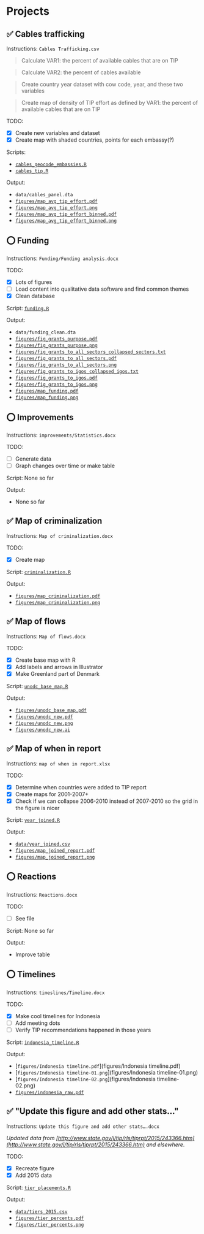 # Projects

## ✅ Cables trafficking

Instructions: `Cables Trafficking.csv`

> Calculate VAR1: the percent of available cables that are on TIP

> Calculate VAR2: the percent of cables available

> Create country year dataset with cow code, year, and these two variables

> Create map of density of TIP effort as defined by VAR1: the percent of available cables that are on TIP


TODO: 

* [x] Create new variables and dataset
* [x] Create map with shaded countries, points for each embassy(?)

Scripts: 

* [`cables_geocode_embassies.R`](cables_geocode_embassies.R)
* [`cables_tip.R`](cables_tip.R)

Output: 

* `data/cables_panel.dta`
* [`figures/map_avg_tip_effort.pdf`](figures/map_avg_tip_effort.pdf)
* [`figures/map_avg_tip_effort.png`](figures/map_avg_tip_effort.png)
* [`figures/map_avg_tip_effort_binned.pdf`](figures/map_avg_tip_effort_binned.pdf)
* [`figures/map_avg_tip_effort_binned.png`](figures/map_avg_tip_effort_binned.png)


## ⭕️ Funding

Instructions: `Funding/Funding analysis.docx`

TODO:

* [x] Lots of figures
* [ ] Load content into qualitative data software and find common themes
* [x] Clean database

Script: [`funding.R`](funding.R)

Output: 

* `data/funding_clean.dta`
* [`figures/fig_grants_purpose.pdf`](figures/fig_grants_purpose.pdf)
* [`figures/fig_grants_purpose.png`](figures/fig_grants_purpose.png)
* [`figures/fig_grants_to_all_sectors_collapsed_sectors.txt`](figures/fig_grants_to_all_sectors_collapsed_sectors.txt)
* [`figures/fig_grants_to_all_sectors.pdf`](figures/fig_grants_to_all_sectors.pdf)
* [`figures/fig_grants_to_all_sectors.png`](figures/fig_grants_to_all_sectors.png)
* [`figures/fig_grants_to_igos_collapsed_igos.txt`](figures/fig_grants_to_igos_collapsed_igos.txt)
* [`figures/fig_grants_to_igos.pdf`](figures/fig_grants_to_igos.pdf)
* [`figures/fig_grants_to_igos.png`](figures/fig_grants_to_igos.png)
* [`figures/map_funding.pdf`](figures/map_funding.pdf)
* [`figures/map_funding.png`](figures/map_funding.png)


## ⭕️ Improvements

Instructions: `improvements/Statistics.docx`

TODO:

* [ ] Generate data
* [ ] Graph changes over time or make table 

Script: None so far

Output: 

* None so far


## ✅ Map of criminalization

Instructions: `Map of criminalization.docx`

TODO:

* [x] Create map

Script: [`criminalization.R`](criminalization.R)

Output: 

* [`figures/map_criminalization.pdf`](figures/map_criminalization.pdf)
* [`figures/map_criminalization.png`](figures/map_criminalization.png)


## ✅ Map of flows

Instructions: `Map of flows.docx`

TODO:

* [x] Create base map with R
* [x] Add labels and arrows in Illustrator
* [x] Make Greenland part of Denmark

Script: [`unodc_base_map.R`](unodc_base_map.R)

Output: 

* [`figures/unodc_base_map.pdf`](figures/unodc_base_map.pdf)
* [`figures/unodc_new.pdf`](figures/unodc_new.pdf)
* [`figures/unodc_new.png`](figures/unodc_new.png)
* [`figures/unodc_new.ai`](figures/unodc_new.ai)


## ✅ Map of when in report

Instructions: `map of when in report.xlsx`

TODO:

* [x] Determine when countries were added to TIP report
* [x] Create maps for 2001-2007+
* [x] Check if we can collapse 2006-2010 instead of 2007-2010 so the grid in the figure is nicer

Script: [`year_joined.R`](year_joined.R)

Output: 

* [`data/year_joined.csv`](data/year_joined.csv)
* [`figures/map_joined_report.pdf`](figures/map_joined_report.pdf)
* [`figures/map_joined_report.png`](figures/map_joined_report.png)


## ⭕️ Reactions

Instructions: `Reactions.docx`

TODO:

* [ ] See file 

Script: None so far

Output: 

* Improve table


## ⭕️ Timelines

Instructions: `timeslines/Timeline.docx`

TODO:

* [x] Make cool timelines for Indonesia 
* [ ] Add meeting dots
* [ ] Verify TIP recommendations happened in those years

Script: [`indonesia_timeline.R`](indonesia_timeline.R)

Output: 

* [`figures/Indonesia timeline.pdf`](figures/Indonesia timeline.pdf)
* [`figures/Indonesia timeline-01.png`](figures/Indonesia timeline-01.png)
* [`figures/Indonesia timeline-02.png`](figures/Indonesia timeline-02.png)
* [`figures/indonesia_raw.pdf`](figures/indonesia_raw.pdf)


## ✅ "Update this figure and add other stats…"

Instructions: `Update this figure and add other stats….docx`

*Updated data from [http://www.state.gov/j/tip/rls/tiprpt/2015/243366.htm](http://www.state.gov/j/tip/rls/tiprpt/2015/243366.htm) and elsewhere.*

TODO:

* [x] Recreate figure 
* [x] Add 2015 data

Script: [`tier_placements.R`](tier_placements.R)

Output: 

* [`data/tiers_2015.csv`](data/tiers_2015.csv)
* [`figures/tier_percents.pdf`](figures/tier_percents.pdf)
* [`figures/tier_percents.png`](figures/tier_percents.png)
